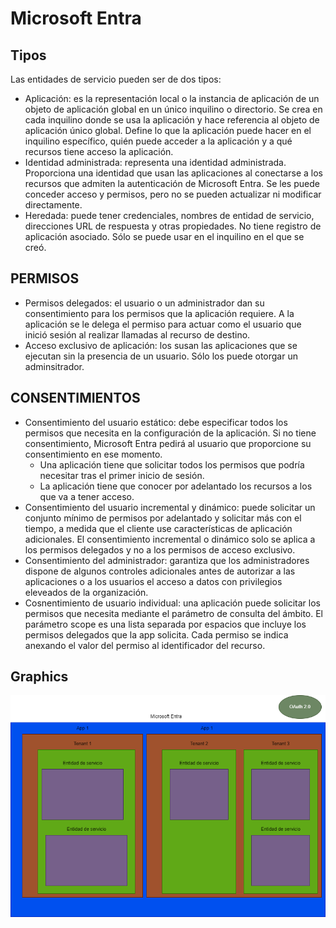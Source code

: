 # Microsoft Entra

## Tipos

Las entidades de servicio pueden ser de dos tipos: 
+ Aplicación: es la representación local o la instancia de aplicación de un objeto de aplicación global en un único inquilino o directorio. Se crea en cada inquilino donde se usa la aplicación y hace referencia al objeto de aplicación único global. Define lo que la aplicación puede hacer en el inquilino específico, quién puede acceder a la aplicación y a qué recursos tiene acceso la aplicación.
+ Identidad administrada: representa una identidad administrada. Proporciona una identidad que usan las aplicaciones al conectarse a los recursos que admiten la autenticación de Microsoft Entra. Se les puede conceder acceso y permisos, pero no se pueden actualizar ni modificar directamente.
+ Heredada: puede tener credenciales, nombres de entidad de servicio, direcciones URL de respuesta y otras propiedades. No tiene registro de aplicación asociado. Sólo se puede usar en el inquilino en el que se creó.

## PERMISOS

+ Permisos delegados: el usuario o un administrador dan su consentimiento para los permisos que la aplicación requiere. A la aplicación se le delega el permiso para actuar como el usuario que inició sesión al realizar llamadas al recurso de destino.
+ Acceso exclusivo de aplicación: los susan las aplicaciones que se ejecutan sin la presencia de un usuario. Sólo los puede otorgar un adminsitrador.

## CONSENTIMIENTOS

+ Consentimiento del usuario estático: debe especificar todos los permisos que necesita en la configuración de la aplicación. Si no tiene consentimiento, Microsoft Entra pedirá al usuario que proporcione su consentimiento en ese momento.
    + Una aplicación tiene que solicitar todos los permisos que podría necesitar tras el primer inicio de sesión. 
    + La aplicación tiene que conocer por adelantado los recursos a los que va a tener acceso.
+ Consentimiento del usuario incremental y dinámico: puede solicitar un conjunto mínimo de permisos por adelantado y solicitar más con el tiempo, a medida que el cliente use características de aplicación adicionales. El consentimiento incremental o dinámico solo se aplica a los permisos delegados y no a los permisos de acceso exclusivo.
+ Consentimiento del administrador: garantiza que los administradores dispone de algunos controles adicionales antes de autorizar a las aplicaciones o a los usuarios el acceso a datos con privilegios eleveados de la organización. 
+ Cosnentimiento de usuario individual: una aplicación puede solicitar los permisos que necesita mediante el parámetro de consulta del ámbito. El parámetro scope es una lista separada por espacios que incluye los permisos delegados que la app solicita. Cada permiso se indica anexando el valor del permiso al identificador del recurso. 

## Graphics

![](../Images/MicrosoftEntra.png)